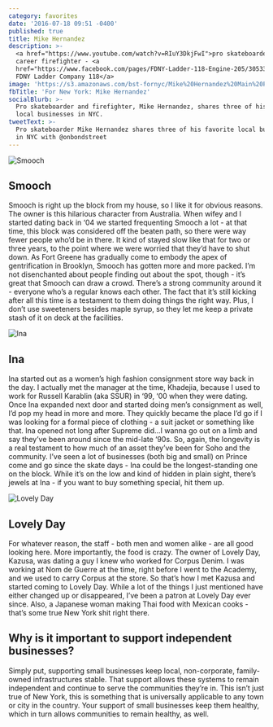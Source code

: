 ```yaml
---
category: favorites
date: '2016-07-18 09:51 -0400'
published: true
title: Mike Hernandez
description: >-
  <a href="https://www.youtube.com/watch?v=RIuY3DkjFwI">pro skateboarder</a>,
  career firefighter - <a
  href="https://www.facebook.com/pages/FDNY-Ladder-118-Engine-205/305339242875468">
  FDNY Ladder Company 118</a>
image: 'https://s3.amazonaws.com/bst-fornyc/Mike%20Hernandez%20Main%20Portrait.jpg'
fbTitle: 'For New York: Mike Hernandez'
socialBlurb: >-
  Pro skateboarder and firefighter, Mike Hernandez, shares three of his favorite
  local businesses in NYC.
tweetText: >-
  Pro skateboarder Mike Hernandez shares three of his favorite local businesses
  in NYC with @onbondstreet
---
```

![Smooch](https://s3.amazonaws.com/bst-fornyc/Mike%20Hernandez%20Smooch.jpg)
## Smooch
Smooch is right up the block from my house, so I like it for obvious reasons. The owner is this hilarious character from Australia. When wifey and I started dating back in ‘04 we started frequenting Smooch a lot - at that time, this block was considered off the beaten path, so there were way fewer people who’d be in there. It kind of stayed slow like that for two or three years, to the point where we were worried that they’d have to shut down. As Fort Greene has gradually come to embody the apex of gentrification in Brooklyn, Smooch has gotten more and more packed. I’m not disenchanted about people finding out about the spot, though - it’s great that Smooch can draw a crowd. There’s a strong community around it - everyone who’s a regular knows each other. The fact that it’s still kicking after all this time is a testament to them doing things the right way. Plus, I don’t use sweeteners besides maple syrup, so they let me keep a private stash of it on deck at the facilities.

![Ina](https://s3.amazonaws.com/bst-fornyc/Mike%20Hernandez%20Ina.jpg)
## Ina
Ina started out as a women’s high fashion consignment store way back in the day. I actually met the manager at the time, Khadejia, because I used to work for Russell Karablin (aka SSUR) in ‘99, ‘00 when they were dating. Once Ina expanded next door and started doing men’s consignment as well, I’d pop my head in more and more. They quickly became the place I’d go if I was looking for a formal piece of clothing - a suit jacket or something like that. Ina opened not long after Supreme did...I wanna go out on a limb and say they’ve been around since the mid-late ‘90s. So, again, the longevity is a real testament to how much of an asset they’ve been for Soho and the community. I’ve seen a lot of businesses (both big and small) on Prince come and go since the skate days - Ina could be the longest-standing one on the block. While it’s on the low and kind of hidden in plain sight, there’s jewels at Ina - if you want to buy something special, hit them up.  

![Lovely Day](https://s3.amazonaws.com/bst-fornyc/Mike%20Hernandez%20Lovely%20Day.jpg)
## Lovely Day
For whatever reason, the staff - both men and women alike - are all good looking here. More importantly, the food is crazy. The owner of Lovely Day, Kazusa, was dating a guy I knew who worked for Corpus Denim. I was working at Nom de Guerre at the time, right before I went to the Academy, and we used to carry Corpus at the store. So that’s how I met Kazusa and started coming to Lovely Day. While a lot of the things I just mentioned have either changed up or disappeared, I’ve been a patron at Lovely Day ever since. Also, a Japanese woman making Thai food with Mexican cooks - that’s some true New York shit right there. 

## Why is it important to support independent businesses?
Simply put, supporting small businesses keep local, non-corporate, family-owned infrastructures stable. That support allows these systems to remain independent and continue to serve the communities they’re in. This isn’t just true of New York, this is something that is universally applicable to any town or city in the country. Your support of small businesses keep them healthy, which in turn allows communities to remain healthy, as well.
